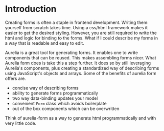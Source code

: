 # Introduction

Creating forms is often a staple in frontend development. Writing them
yourself from scratch takes time. Using a css/html framework makes it easier to
get the desired styling. However, you are still required to write the html and
logic for binding to the forms. What if I could describe my forms in a way that
is readable and easy to edit.

Aurelia is a great tool for generating forms. It enables one to write
components that can be reused. This makes assembling forms nicer. What Aurelia
form does is take this a step further. It does so by still leveraging Aurelia's
components, plus creating a standardized way of describing forms using
JavaScript's objects and arrays. Some of the benefits of aurelia form offers
are.

* concise way of describing forms
* ability to generate forms programmatically
* two way data-binding updates your model
* convenient `Form` class which avoids boilerplate
* out of the box components which can be overwritten

Think of aurelia-form as a way to generate html programmatically and with very
little code.
